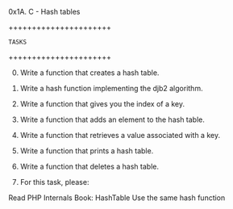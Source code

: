 0x1A. C - Hash tables

++++++++++++++++++++++

	TASKS

++++++++++++++++++++++

0. Write a function that creates a hash table.

1. Write a hash function implementing the djb2 algorithm.

2. Write a function that gives you the index of a key.

3. Write a function that adds an element to the hash table.

4. Write a function that retrieves a value associated with a key.

5. Write a function that prints a hash table.

6. Write a function that deletes a hash table.

7. For this task, please:

Read PHP Internals Book: HashTable
Use the same hash function
